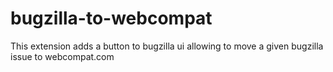 # bugzilla-to-webcompat
This extension adds a button to bugzilla ui allowing to move a given bugzilla issue to webcompat.com
